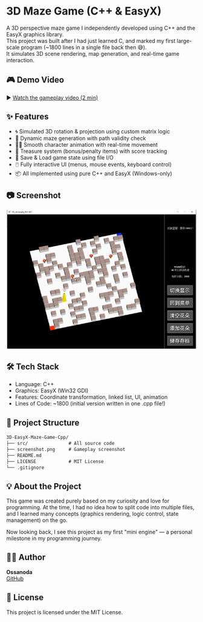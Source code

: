 # 3D Maze Game (C++ & EasyX)

A 3D perspective maze game I independently developed using C++ and the EasyX graphics library.  
This project was built after I had just learned C, and marked my first large-scale program (~1800 lines in a single file back then 😅).  
It simulates 3D scene rendering, map generation, and real-time game interaction.

## 🎮 Demo Video

▶️ [Watch the gameplay video (2 min)](https://drive.google.com/file/d/14WebmyDFr55lXDdrRdtyyttKRkZctNzo/view?usp=drive_link)

## ✨ Features

- 🌀 Simulated 3D rotation & projection using custom matrix logic
- 🧱 Dynamic maze generation with path validity check
- 🧍‍♂️ Smooth character animation with real-time movement
- 💎 Treasure system (bonus/penalty items) with score tracking
- 💾 Save & Load game state using file I/O
- 🖱️ Fully interactive UI (menus, mouse events, keyboard control)
- 📦 All implemented using pure C++ and EasyX (Windows-only)

## 📷 Screenshot

![screenshot](screenshot.png)

## 🛠️ Tech Stack

- Language: C++
- Graphics: EasyX (Win32 GDI)
- Features: Coordinate transformation, linked list, UI, animation
- Lines of Code: ~1800 (initial version written in one .cpp file!)

## 📁 Project Structure

```
3D-EasyX-Maze-Game-Cpp/
├── src/               # All source code
├── screenshot.png     # Gameplay screenshot
├── README.md
├── LICENSE            # MIT License
└── .gitignore
```

## 💡 About the Project

This game was created purely based on my curiosity and love for programming. At the time, I had no idea how to split code into multiple files, and I learned many concepts (graphics rendering, logic control, state management) on the go.

Now looking back, I see this project as my first "mini engine" — a personal milestone in my programming journey.

## 👨‍💻 Author

**Ossanoda**  
[GitHub](https://github.com/Ossanoda)

## 📝 License

This project is licensed under the MIT License.